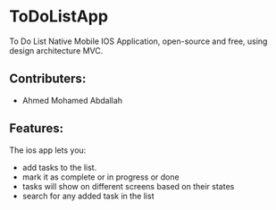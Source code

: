 # ToDoListApp

 To Do List Native Mobile IOS Application, open-source and free, using design architecture MVC.
 
 
## Contributers:

* Ahmed Mohamed Abdallah

## Features:

The ios app lets you:
* add tasks to the list.
* mark it as complete or in progress or done
* tasks will show on different screens based on their states
* search for any added task in the list
